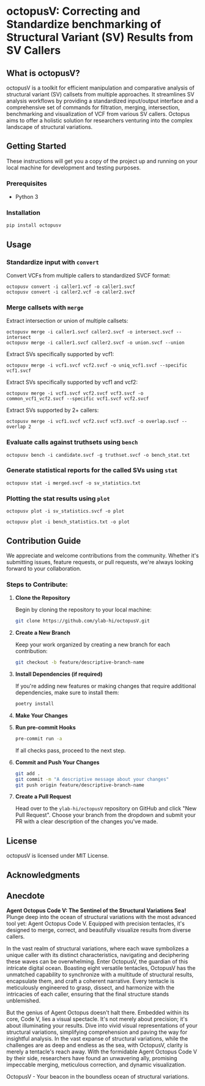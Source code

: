 # octopusV: Correcting and Standardize benchmarking of Structural Variant (SV) Results from SV Callers

## What is octopusV?

octopusV is a toolkit for efficient manipulation and comparative analysis of structural variant (SV) callsets from multiple approaches. It streamlines SV analysis workflows by providing a standardized input/output interface and a comprehensive set of commands for filtration, merging, intersection, benchmarking and visualization of VCF from various SV callers. Octopus aims to offer a holistic solution for researchers venturing into the complex landscape of structural variations.

## Getting Started

These instructions will get you a copy of the project up and running on your local machine for development and testing purposes.

### Prerequisites

- Python 3

### Installation

```bash
pip install octopusv
```

## Usage

### Standardize input with `convert`

Convert VCFs from multiple callers to standardized SVCF format:

```
octopusv convert -i caller1.vcf -o caller1.svcf
octopusv convert -i caller2.vcf -o caller2.svcf
```

### Merge callsets with `merge`

Extract intersection or union of multiple callsets:

```
octopusv merge -i caller1.svcf caller2.svcf -o intersect.svcf --intersect
octopusv merge -i caller1.svcf caller2.svcf -o union.svcf --union
```

Extract SVs specifically supported by vcf1:

```
octopusv merge -i vcf1.svcf vcf2.svcf -o uniq_vcf1.svcf --specific vcf1.svcf
```

Extract SVs specifically supported by vcf1 and vcf2:

```
octopusv merge -i vcf1.svcf vcf2.svcf vcf3.svcf -o common_vcf1_vcf2.svcf --specific vcf1.svcf vcf2.svcf
```

Extract SVs supported by 2+ callers:

```
octopusv merge -i vcf1.svcf vcf2.svcf vcf3.svcf -o overlap.svcf --overlap 2
```

### Evaluate calls against truthsets using `bench`

```
octopusv bench -i candidate.svcf -g truthset.svcf -o bench_stat.txt
```

### Generate statistical reports for the called SVs using `stat`

```
octopusv stat -i merged.svcf -o sv_statistics.txt
```

### Plotting the stat results using `plot`

```
octopusv plot -i sv_statistics.svcf -o plot
```

```
octopusv plot -i bench_statistics.txt -o plot
```

## Contribution Guide

We appreciate and welcome contributions from the community. Whether it's submitting issues, feature requests, or pull requests, we're always looking forward to your collaboration.

### Steps to Contribute:

1. **Clone the Repository**

   Begin by cloning the repository to your local machine:

   ```bash
   git clone https://github.com/ylab-hi/octopusV.git
   ```

2. **Create a New Branch**

   Keep your work organized by creating a new branch for each contribution:

   ```bash
   git checkout -b feature/descriptive-branch-name
   ```

3. **Install Dependencies (if required)**

   If you're adding new features or making changes that require additional dependencies, make sure to install them:

   ```bash
   poetry install
   ```

4. **Make Your Changes**

5. **Run pre-commit Hooks**

   ```bash
   pre-commit run -a
   ```

   If all checks pass, proceed to the next step.

6. **Commit and Push Your Changes**

   ```bash
   git add .
   git commit -m "A descriptive message about your changes"
   git push origin feature/descriptive-branch-name
   ```

7. **Create a Pull Request**

   Head over to the `ylab-hi/octopusV` repository on GitHub and click "New Pull Request". Choose your branch from the dropdown and submit your PR with a clear description of the changes you've made.

## License

octopusV is licensed under MIT License.

## Acknowledgments

## Anecdote

**Agent Octopus Code V: The Sentinel of the Structural Variations Sea!**
Plunge deep into the ocean of structural variations with the most advanced tool yet: Agent Octopus Code V. Equipped with precision tentacles, it's designed to merge, correct, and beautifully visualize results from diverse callers.

In the vast realm of structural variations, where each wave symbolizes a unique caller with its distinct characteristics, navigating and deciphering these waves can be overwhelming. Enter OctopusV, the guardian of this intricate digital ocean. Boasting eight versatile tentacles, OctopusV has the unmatched capability to synchronize with a multitude of structural results, encapsulate them, and craft a coherent narrative. Every tentacle is meticulously engineered to grasp, dissect, and harmonize with the intricacies of each caller, ensuring that the final structure stands unblemished.

But the genius of Agent Octopus doesn't halt there. Embedded within its core, Code V, lies a visual spectacle. It's not merely about precision; it's about illuminating your results. Dive into vivid visual representations of your structural variations, simplifying comprehension and paving the way for insightful analysis. In the vast expanse of structural variations, while the challenges are as deep and endless as the sea, with OctopusV, clarity is merely a tentacle's reach away. With the formidable Agent Octopus Code V by their side, researchers have found an unwavering ally, promising impeccable merging, meticulous correction, and dynamic visualization.

OctopusV - Your beacon in the boundless ocean of structural variations.
